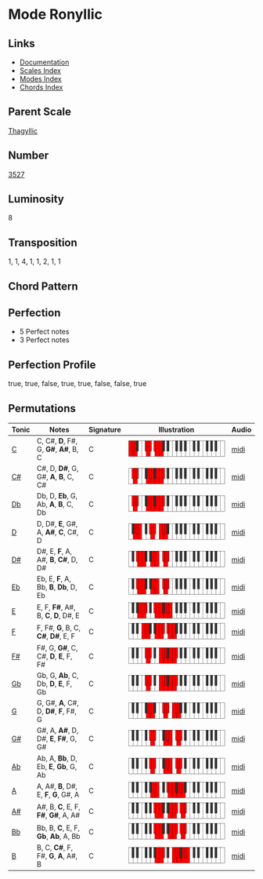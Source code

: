 # Mode Ronyllic

## Links

- [Documentation](README.md)
- [Scales Index](Scales.md)
- [Modes Index](Modes.md)
- [Chords Index](Chords.md)

## Parent Scale

[Thagyllic](ScaleThagyllic.md)

## Number

[3527](https://ianring.com/musictheory/scales/3527)

## Luminosity

8

## Transposition

1, 1, 4, 1, 1, 2, 1, 1

## Chord Pattern



## Perfection

- 5 Perfect notes
- 3 Perfect notes

## Perfection Profile

true, true, false, true, true, false, false, true

## Permutations

| Tonic | Notes | Signature | Illustration | Audio |
|-------|-------|-----------|--------------|-------|
| [C](ModeCNaturalRonyllic.md) | C, C#, **D**, F#, G, **G#**, **A#**, B, C | C | ![CNaturalRonyllic](ModeCNaturalRonyllic.png) | [midi](https://github.com/edipermadi/music/blob/main/docs/ModeCNaturalRonyllic.mid?raw=true) |
| [C#](ModeCSharpRonyllic.md) | C#, D, **D#**, G, G#, **A**, **B**, C, C# | C | ![CSharpRonyllic](ModeCSharpRonyllic.png) | [midi](https://github.com/edipermadi/music/blob/main/docs/ModeCSharpRonyllic.mid?raw=true) |
| [Db](ModeDFlatRonyllic.md) | Db, D, **Eb**, G, Ab, **A**, **B**, C, Db | C | ![DFlatRonyllic](ModeDFlatRonyllic.png) | [midi](https://github.com/edipermadi/music/blob/main/docs/ModeDFlatRonyllic.mid?raw=true) |
| [D](ModeDNaturalRonyllic.md) | D, D#, **E**, G#, A, **A#**, **C**, C#, D | C | ![DNaturalRonyllic](ModeDNaturalRonyllic.png) | [midi](https://github.com/edipermadi/music/blob/main/docs/ModeDNaturalRonyllic.mid?raw=true) |
| [D#](ModeDSharpRonyllic.md) | D#, E, **F**, A, A#, **B**, **C#**, D, D# | C | ![DSharpRonyllic](ModeDSharpRonyllic.png) | [midi](https://github.com/edipermadi/music/blob/main/docs/ModeDSharpRonyllic.mid?raw=true) |
| [Eb](ModeEFlatRonyllic.md) | Eb, E, **F**, A, Bb, **B**, **Db**, D, Eb | C | ![EFlatRonyllic](ModeEFlatRonyllic.png) | [midi](https://github.com/edipermadi/music/blob/main/docs/ModeEFlatRonyllic.mid?raw=true) |
| [E](ModeENaturalRonyllic.md) | E, F, **F#**, A#, B, **C**, **D**, D#, E | C | ![ENaturalRonyllic](ModeENaturalRonyllic.png) | [midi](https://github.com/edipermadi/music/blob/main/docs/ModeENaturalRonyllic.mid?raw=true) |
| [F](ModeFNaturalRonyllic.md) | F, F#, **G**, B, C, **C#**, **D#**, E, F | C | ![FNaturalRonyllic](ModeFNaturalRonyllic.png) | [midi](https://github.com/edipermadi/music/blob/main/docs/ModeFNaturalRonyllic.mid?raw=true) |
| [F#](ModeFSharpRonyllic.md) | F#, G, **G#**, C, C#, **D**, **E**, F, F# | C | ![FSharpRonyllic](ModeFSharpRonyllic.png) | [midi](https://github.com/edipermadi/music/blob/main/docs/ModeFSharpRonyllic.mid?raw=true) |
| [Gb](ModeGFlatRonyllic.md) | Gb, G, **Ab**, C, Db, **D**, **E**, F, Gb | C | ![GFlatRonyllic](ModeGFlatRonyllic.png) | [midi](https://github.com/edipermadi/music/blob/main/docs/ModeGFlatRonyllic.mid?raw=true) |
| [G](ModeGNaturalRonyllic.md) | G, G#, **A**, C#, D, **D#**, **F**, F#, G | C | ![GNaturalRonyllic](ModeGNaturalRonyllic.png) | [midi](https://github.com/edipermadi/music/blob/main/docs/ModeGNaturalRonyllic.mid?raw=true) |
| [G#](ModeGSharpRonyllic.md) | G#, A, **A#**, D, D#, **E**, **F#**, G, G# | C | ![GSharpRonyllic](ModeGSharpRonyllic.png) | [midi](https://github.com/edipermadi/music/blob/main/docs/ModeGSharpRonyllic.mid?raw=true) |
| [Ab](ModeAFlatRonyllic.md) | Ab, A, **Bb**, D, Eb, **E**, **Gb**, G, Ab | C | ![AFlatRonyllic](ModeAFlatRonyllic.png) | [midi](https://github.com/edipermadi/music/blob/main/docs/ModeAFlatRonyllic.mid?raw=true) |
| [A](ModeANaturalRonyllic.md) | A, A#, **B**, D#, E, **F**, **G**, G#, A | C | ![ANaturalRonyllic](ModeANaturalRonyllic.png) | [midi](https://github.com/edipermadi/music/blob/main/docs/ModeANaturalRonyllic.mid?raw=true) |
| [A#](ModeASharpRonyllic.md) | A#, B, **C**, E, F, **F#**, **G#**, A, A# | C | ![ASharpRonyllic](ModeASharpRonyllic.png) | [midi](https://github.com/edipermadi/music/blob/main/docs/ModeASharpRonyllic.mid?raw=true) |
| [Bb](ModeBFlatRonyllic.md) | Bb, B, **C**, E, F, **Gb**, **Ab**, A, Bb | C | ![BFlatRonyllic](ModeBFlatRonyllic.png) | [midi](https://github.com/edipermadi/music/blob/main/docs/ModeBFlatRonyllic.mid?raw=true) |
| [B](ModeBNaturalRonyllic.md) | B, C, **C#**, F, F#, **G**, **A**, A#, B | C | ![BNaturalRonyllic](ModeBNaturalRonyllic.png) | [midi](https://github.com/edipermadi/music/blob/main/docs/ModeBNaturalRonyllic.mid?raw=true) |

